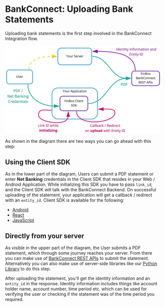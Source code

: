 # BankConnect: Uploading Bank Statements

Uploading bank statements is the first step involved in the BankConnect Integration flow.

<img src="/upload_statements.jpg" alt="Upload Statements" />

As shown in the diagram there are two ways you can go ahead with this step:

## Using the Client SDK
As in the lower part of the diagram, Users can submit a PDF statement or enter **Net Banking** credentials in the Client SDK that resides in your Web / Android Application. While initializing this SDK you have to pass `link_id`, and the Client SDK will talk with the BankConnect Backend. On successful uploading of the statement, your application will get a callback / redirect with an `entity_id`. Client SDK is available for the following:
- [Android](/bank-connect/android-client.html)
- [React](/bank-connect/react.html)
- [JavaScript](/bank-connect/javascript-client.html)


## Directly from your server
As visible in the upper part of the diagram, the User submits a PDF statement, which through some journey reaches your server. From there you can make use of [BankConnect REST APIs](/bank-connect/upload-rest-api.html) to submit the statement. Alternatively you can also make use of server-side libraries like our [Python Library](/bank-connect/upload-python.html) to do this step.

After uploading the statement, you'll get the identity information and an `entity_id` in the response. Identity information includes things like account holder name, account number, time period etc. which can be used for verifying the user or checking if the statement was of the time period you required.